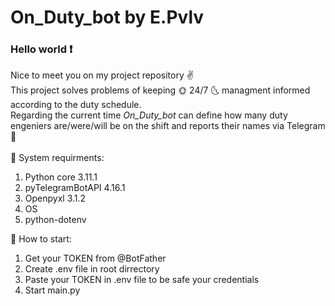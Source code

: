 # **On_Duty_bot by E.Pvlv**

### Hello world :exclamation:
Nice to meet you on my project repository :v: <br>
This project solves problems of keeping :sun_with_face: 24/7 :last_quarter_moon_with_face: managment informed  according to the duty schedule. <br>
Regarding the current time *On_Duty_bot* can define how many duty engeniers are/were/will be on the shift and reports their names via Telegram :rocket: <br>
<br>
:pushpin: System requirments: <br>
1. Python core 3.11.1
2. pyTelegramBotAPI 4.16.1
3. Openpyxl 3.1.2
4. OS
5. python-dotenv<br>

:pushpin: How to start: <br>
1. Get your TOKEN from @BotFather
2. Create .env file in root dirrectory 
3. Paste your TOKEN in .env file to be safe your credentials
4. Start main.py
